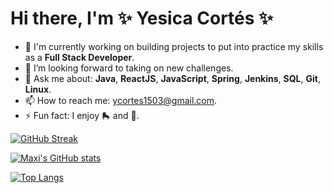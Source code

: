 # Hi there, I'm ✨ Yesica Cortés ✨

- 🔭 I'm currently working on building projects to put into practice my skills as a <b>Full Stack Developer</b>.
- 💪 I’m looking forward to taking on new challenges.
- 💬 Ask me about: <b>Java</b>, <b>ReactJS</b>, <b>JavaScript</b>, <b>Spring</b>, <b>Jenkins</b>, <b>SQL</b>, <b>Git</b>, <b>Linux</b>.
- 📫 How to reach me: [ycortes1503@gmail.com](mailto:ycortes1503@gmail.com).
- ⚡ Fun fact: I enjoy 🛼 and 📖.

[![GitHub Streak](http://github-readme-streak-stats.herokuapp.com?user=ycortes1503&theme=tokyonight&hide_border=true&date_format=M%20j%5B%2C%20Y%5D)](https://git.io/streak-stats)

[![Maxi's GitHub stats](https://github-readme-stats.vercel.app/api?username=ycortes1503&hide=issues,prs&count_private=true&show_icons=true&theme=tokyonight&hide_border=true)](https://github.com/maxiovelar/github-readme-stats)

[![Top Langs](https://github-readme-stats.vercel.app/api/top-langs/?username=ycortes1503&layout=compact&theme=tokyonight&hide_border=true)](https://github.com/maxiovelar/github-readme-stats)
